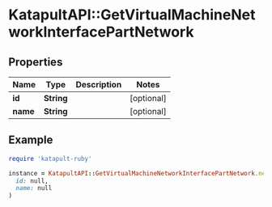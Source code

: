 # KatapultAPI::GetVirtualMachineNetworkInterfacePartNetwork

## Properties

| Name | Type | Description | Notes |
| ---- | ---- | ----------- | ----- |
| **id** | **String** |  | [optional] |
| **name** | **String** |  | [optional] |

## Example

```ruby
require 'katapult-ruby'

instance = KatapultAPI::GetVirtualMachineNetworkInterfacePartNetwork.new(
  id: null,
  name: null
)
```

